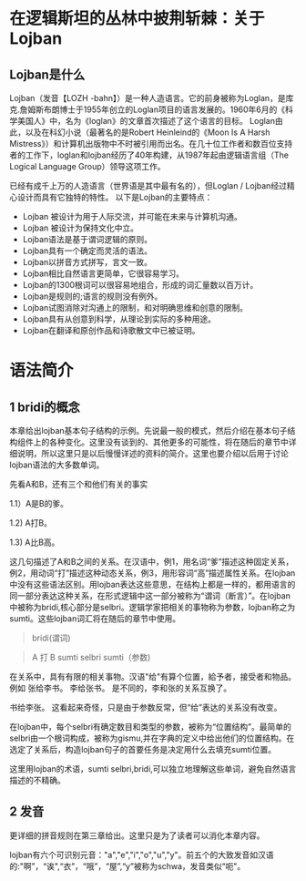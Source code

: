 # 在逻辑斯坦的丛林中披荆斩棘：关于Lojban #

## Lojban是什么 ##

Lojban（发音【LOZH -bahn】）是一种人造语言。它的前身被称为Loglan，是库克.詹姆斯布朗博士于1955年创立的Loglan项目的语言发展的。1960年6月的《科学美国人》中，名为《loglan》的文章首次描述了这个语言的目标。 Loglan由此，以及在科幻小说（最著名的是Robert Heinleind的《Moon Is A Harsh Mistress》）和计算机出版物中不时被引用而出名。在几十位工作者和数百位支持者的工作下，loglan和lojban经历了40年构建，从1987年起由逻辑语言组（The Logical Language Group）领导这项工作。

已经有成千上万的人造语言（世界语是其中最有名的），但Loglan / Lojban经过精心设计而具有它独特的特性。 以下是Lojban的主要特点：

  * Lojban 被设计为用于人际交流，并可能在未来与计算机沟通。
  * Lojban 被设计为保持文化中立。
  * Lojban语法是基于谓词逻辑的原则。
  * Lojban具有一个确定而灵活的语法。
  * Lojban以拼音方式拼写，言文一致。
  * Lojban相比自然语言更简单，它很容易学习。
  * Lojban的1300根词可以很容易地组合，形成的词汇量数以百万计。
  * Lojban是规则的;语言的规则没有例外。
  * Lojban试图消除对沟通上的限制，和对明确思维和创意的限制。
  * Lojban具有从创意到科学，从理论到实际的多种用途。
  * Lojban在翻译和原创作品和诗歌散文中已被证明。

# 语法简介 #

## 1 bridi的概念 ##

本章给出lojban基本句子结构的示例。先说最一般的模式，然后介绍在基本句子结构组件上的各种变化。这里没有谈到的、其他更多的可能性，将在随后的章节中详细说明，所以这里只是以后慢慢详述的资料的简介。这里也要介绍以后用于讨论lojban语法的大多数单词。

先看A和B，还有三个和他们有关的事实

1.1）A是B的爹。

1.2) A打B。

1.3) A比B高。


这几句描述了A和B之间的关系。在汉语中，例1，用名词“爹”描述这种固定关系，例2，用动词“打”描述这种动态关系，例3，用形容词“高”描述属性关系。在lojban中没有这些语法区别。用lojban表达这些意思，在结构上都是一样的，都用语言的同一部分表达这种关系，在形式逻辑中这一部分被称为“谓词（断言）”。在lojban中被称为bridi,核心部分是selbri。逻辑学家把相关的事物称为参数，lojban称之为sumti。这些lojban词汇将在随后的章节中使用。

> bridi(谓词)

> A     打                   B
> sumti  selbri             sumti（参数)


在关系中，具有有限的相关事物。汉语"给"有算个位置，給予者，接受者和物品。例如
张给李书。
李给张书。
是不同的，李和张的关系互换了。

书给李张。
这看起来奇怪，只是由于参数反常，但“给”表达的关系没有改变。

在lojban中，每个selbri有确定数目和类型的参数，被称为“位置结构”。最简单的selbri由一个根词构成，被称为gismu,并在字典的定义中给出他们的位置结构。在选定了关系后，构造lojban句子的首要任务是决定用什么去填充sumti位置。

这里用lojban的术语，sumti selbri,bridi,可以独立地理解这些单词，避免自然语言描述的不精确。

## 2 发音 ##

更详细的拼音规则在第三章给出。这里只是为了读者可以消化本章内容。

lojban有六个可识别元音："a","e","i","o","u","y"。前五个的大致发音如汉语的:"啊”，“诶",“衣”，“哦”，“屋”,“y”被称为schwa，发音类似“呃"。


